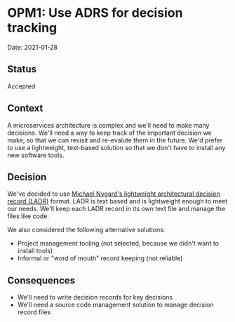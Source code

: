 # OPM1: Use ADRS for decision tracking
Date: 2021-01-28

## Status
Accepted

## Context
A microservices architecture is complex and we'll need to make many decisions.
We'll need a way to keep track of the important decision we make, so that we can revisit and re-evalute them in the future.
We'd prefer to use a lightweight, text-based solution so that we don't have to install any new software tools.

## Decision
We've decided to use [Michael Nygard's lightweight architectural decision record (LADR)](http://thinkrelevance.com/blog/2011/11/15/documenting-architecture-decisions) format.
LADR is text based and is lightweight enough to meet our needs.
We'll keep each LADR record in its own text file and manage the files like code.

We also considered the following alternative solutions:
* Project management tooling (not selected, because we didn't want to install tools)
* Informal or "word of mouth" record keeping (not reliable)

## Consequences
* We'll need to write decision records for key decisions
* We'll need a source code management solution to manage decision record files
